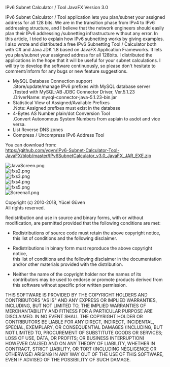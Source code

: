 IPv6 Subnet Calculator / Tool JavaFX Version 3.0   

IPv6 Subnet Calculator / Tool application lets you plan/subnet your assigned address for all 128 bits.
We are in the transition phase from IPv4 to IPv6 addressing structure, 
and I believe that the network engineers should easily plan their IPv6 
addressing /subnetting infrastructure without any error. In this 
article, I tried to explain how IPv6 subnetting works by giving 
examples. I also wrote and distributed a free IPv6 Subnetting Tool / 
Calculator both with C# and Java JDK 1.8 based on JavaFX Application 
Frameworks. It lets you plan/subnet your assigned address for all 
128bits. I distributed the applications in the hope that it will be 
useful for your subnet calculations. I will try to develop the software 
continuously, so please don't hesitate to comment/inform for any bugs or
 new feature suggestions.   
 
* MySQL Database Connection support   
  .Store/update/manage IPv6 prefixes with MySQL database server   
  .Tested with MySQL-AB JDBC Connector Driver, Ver.5.1.23   
  .DriverName: mysql-connector-java-5.1.23-bin.jar   
* Statistical View of Assigned/Available Prefixes   
  .Note: Assigned prefixes must exist in the database    
* 4-Bytes AS Number plain/dot Conversion Tool    
  .Convert Autonomous System Numbers from asplain to asdot and vice versa.   
* List Reverse DNS zones   
* Compress / Uncompress IPv6 Address Tool

You can download from:   
https://github.com/ygvn/IPv6-Subnet-Calculator-Tool-JavaFX/blob/master/IPv6SubnetCalculator_v3.0_JavaFX_JAR_EXE.zip   

![JavaScreen.png](https://github.com/ygvn/IPv6-Subnet-Calculator-Tool-JavaFX/blob/master/JavaScreen.png)   
![jfxs2.png](https://github.com/ygvn/IPv6-Subnet-Calculator-Tool-JavaFX/blob/master/jfxS2.png)   
![jfxs3.png](https://github.com/ygvn/IPv6-Subnet-Calculator-Tool-JavaFX/blob/master/jfxS3.png)   
![jfxs4.png](https://github.com/ygvn/IPv6-Subnet-Calculator-Tool-JavaFX/blob/master/jfxS4.png)   
![jfxs5.png](https://github.com/ygvn/IPv6-Subnet-Calculator-Tool-JavaFX/blob/master/jfxS5.png)   
![Screenall.png](https://github.com/ygvn/IPv6-Subnet-Calculator-Tool-JavaFX/blob/master/jfxScreenAll.png)   


Copyright (c) 2010-2018, Yücel Güven   
All rights reserved.

Redistribution and use in source and binary forms, with or without
modification, are permitted provided that the following conditions are met:
      
* Redistributions of source code must retain the above copyright notice, this
list of conditions and the following disclaimer.
   
* Redistributions in binary form must reproduce the above copyright notice,   
this list of conditions and the following disclaimer in the documentation   
and/or other materials provided with the distribution.
   
* Neither the name of the copyright holder nor the names of its
contributors may be used to endorse or promote products derived from
this software without specific prior written permission.
      
THIS SOFTWARE IS PROVIDED BY THE COPYRIGHT HOLDERS AND CONTRIBUTORS "AS IS"
AND ANY EXPRESS OR IMPLIED WARRANTIES, INCLUDING, BUT NOT LIMITED TO, THE
IMPLIED WARRANTIES OF MERCHANTABILITY AND FITNESS FOR A PARTICULAR PURPOSE ARE
DISCLAIMED. IN NO EVENT SHALL THE COPYRIGHT HOLDER OR CONTRIBUTORS BE LIABLE
FOR ANY DIRECT, INDIRECT, INCIDENTAL, SPECIAL, EXEMPLARY, OR CONSEQUENTIAL
DAMAGES (INCLUDING, BUT NOT LIMITED TO, PROCUREMENT OF SUBSTITUTE GOODS OR
SERVICES; LOSS OF USE, DATA, OR PROFITS; OR BUSINESS INTERRUPTION) HOWEVER
CAUSED AND ON ANY THEORY OF LIABILITY, WHETHER IN CONTRACT, STRICT LIABILITY,
OR TORT (INCLUDING NEGLIGENCE OR OTHERWISE) ARISING IN ANY WAY OUT OF THE USE
OF THIS SOFTWARE, EVEN IF ADVISED OF THE POSSIBILITY OF SUCH DAMAGE.
